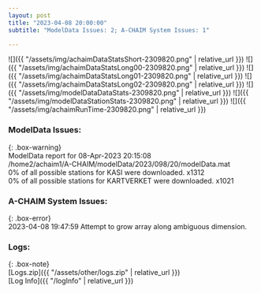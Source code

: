 ```yaml
---
layout: post
title: "2023-04-08 20:00:00"
subtitle: "ModelData Issues: 2; A-CHAIM System Issues: 1"

---
```


![]({{ "/assets/img/achaimDataStatsShort-2309820.png" | relative_url }})
![]({{ "/assets/img/achaimDataStatsLong00-2309820.png" | relative_url }})
![]({{ "/assets/img/achaimDataStatsLong01-2309820.png" | relative_url }})
![]({{ "/assets/img/achaimDataStatsLong02-2309820.png" | relative_url }})
![]({{ "/assets/img/modelDataDataStats-2309820.png" | relative_url }})
![]({{ "/assets/img/modelDataStationStats-2309820.png" | relative_url }})
![]({{ "/assets/img/achaimRunTime-2309820.png" | relative_url }})


### ModelData Issues:  
  
{: .box-warning}  
 ModelData report for 08-Apr-2023 20:15:08   
 /home2/achaim1/A-CHAIM/modelData/2023/098/20/modelData.mat   
 0% of all possible stations for KASI were downloaded. x1312   
 0% of all possible stations for KARTVERKET were downloaded. x1021   
  
### A-CHAIM System Issues:  
  
{: .box-error}  
2023-04-08 19:47:59 Attempt to grow array along ambiguous dimension.  

### Logs:  
  
{: .box-note}  
[Logs.zip]({{ "/assets/other/logs.zip" | relative_url }})  
[Log Info]({{ "/logInfo" | relative_url }})  
